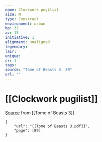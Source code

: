 ```yaml
---
name: Clockwork pugilist
size: M
type: Construct
environment: urban
hp: 32
ac: 15
initiative: 1
alignment: unaligned
legendary: 
lair: 
unique: 
cr: 1
tags: 
source: "Tome of Beasts 3: 89"
url: ""
---
```

# [[Clockwork pugilist]]

[Source](zotero://open-pdf/library/items/BLGR9HVR?page=89) from [[Tome of Beasts 3]]

```pdf
{
	"url": "[[Tome of Beasts 3.pdf]]",
	"page": [89]
}
```

